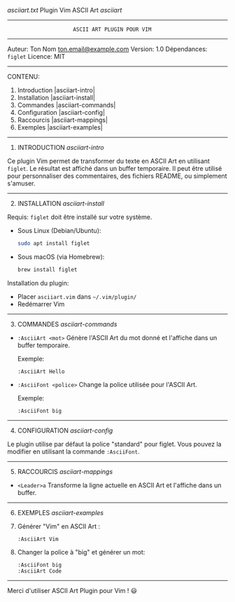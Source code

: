 *asciiart.txt*     Plugin Vim ASCII Art         *asciiart*

---

```
                     ASCII ART PLUGIN POUR VIM
```

---

Auteur: Ton Nom [ton.email@example.com](mailto\:ton.email@example.com) Version: 1.0 Dépendances: `figlet` Licence: MIT

---

CONTENU:

1. Introduction                        |asciiart-intro|
2. Installation                        |asciiart-install|
3. Commandes                           |asciiart-commands|
4. Configuration                       |asciiart-config|
5. Raccourcis                          |asciiart-mappings|
6. Exemples                            |asciiart-examples|

---

1. INTRODUCTION *asciiart-intro*

Ce plugin Vim permet de transformer du texte en ASCII Art en utilisant `figlet`. Le résultat est affiché dans un buffer temporaire. Il peut être utilisé pour personnaliser des commentaires, des fichiers README, ou simplement s'amuser.

---

2. INSTALLATION *asciiart-install*

Requis: `figlet` doit être installé sur votre système.

- Sous Linux (Debian/Ubuntu):

  ```sh
  sudo apt install figlet
  ```

- Sous macOS (via Homebrew):

  ```sh
  brew install figlet
  ```

Installation du plugin:

- Placer `asciiart.vim` dans `~/.vim/plugin/`
- Redémarrer Vim

---

3. COMMANDES *asciiart-commands*

- `:AsciiArt <mot>` Génère l'ASCII Art du mot donné et l'affiche dans un buffer temporaire.

  Exemple:

  ```vim
  :AsciiArt Hello
  ```

- `:AsciiFont <police>` Change la police utilisée pour l'ASCII Art.

  Exemple:

  ```vim
  :AsciiFont big
  ```

---

4. CONFIGURATION *asciiart-config*

Le plugin utilise par défaut la police "standard" pour figlet. Vous pouvez la modifier en utilisant la commande `:AsciiFont`.

---

5. RACCOURCIS *asciiart-mappings*

- `<Leader>a` Transforme la ligne actuelle en ASCII Art et l'affiche dans un buffer.

---

6. EXEMPLES *asciiart-examples*

7. Générer "Vim" en ASCII Art :

   ```vim
   :AsciiArt Vim
   ```

8. Changer la police à "big" et générer un mot:

   ```vim
   :AsciiFont big
   :AsciiArt Code
   ```

---

Merci d'utiliser ASCII Art Plugin pour Vim ! 😃


